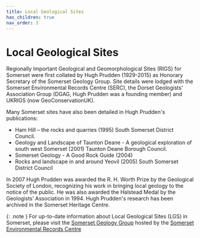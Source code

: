 ```yaml
---
title: Local Geological Sites
has_children: true
nav_order: 3
---
```


# Local Geological Sites
Regionally Important Geological and Geomorphological Sites (RIGS) for Somerset were first collated by Hugh Prudden (1929-2015) as Honorary Secretary of the Somerset Geology Group. Site details were lodged with the Somerset Environmental Records Centre (SERC), the Dorset Geologists' Association Group (DGAG, Hugh Prudden was a founding member) and UKRIGS (now GeoConservationUK).

Many Somerset sites have also been detailed in Hugh Prudden's publications:
* Ham Hill – the rocks and quarries (1995) South Somerset District Council.
* Geology and Landscape of Taunton Deane - A geological exploration of south west Somerset (2001) Taunton Deane Borough Council.
* Somerset Geology - A Good Rock Guide (2004)
* Rocks and landscape in and around Yeovil (2005) South Somerset District Council

In 2007 Hugh Prudden was awarded the R. H. Worth Prize by the Geological Society of London, recognizing his work in bringing local geology to the notice of the public. He was also awarded the Halstead Medal by the Geologists’ Association in 1994.
Hugh Prudden's research has been archived in the Somerset Heritage Centre.

{: .note }
For up-to-date information about Local Geological Sites (LGS) in Somerset, please visit the [Somerset Geology Group](https://www.somerc.com/specialist-groups/somerset-geology-group/) hosted by the [Somerset Environmental Records Centre](http://www.somerc.com/local-geological-sites/)
